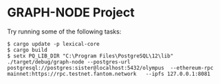 # GRAPH-NODE Project

Try running some of the following tasks:

```shell
$ cargo update -p lexical-core
$ cargo build
$ setx PQ_LIB_DIR "C:\Program Files\PostgreSQL\12\lib"
./target/debug/graph-node --postgres-url postgresql://postgres:sister@localhost:5432/olympus  --ethereum-rpc mainnet:https://rpc.testnet.fantom.network   --ipfs 127.0.0.1:8081
```
